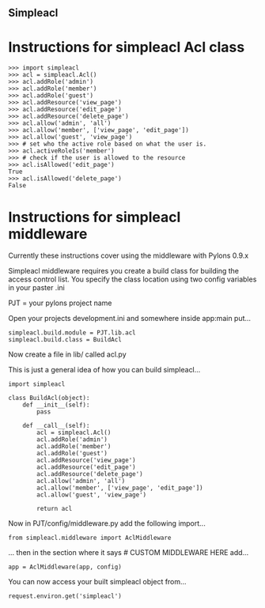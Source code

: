 Simpleacl
---------

Instructions for simpleacl Acl class
====================================

    >>> import simpleacl
    >>> acl = simpleacl.Acl()
    >>> acl.addRole('admin')
    >>> acl.addRole('member')
    >>> acl.addRole('guest')
    >>> acl.addResource('view_page')
    >>> acl.addResource('edit_page')
    >>> acl.addResource('delete_page')
    >>> acl.allow('admin', 'all')
    >>> acl.allow('member', ['view_page', 'edit_page'])
    >>> acl.allow('guest', 'view_page')
    >>> # set who the active role based on what the user is.
    >>> acl.activeRoleIs('member')
    >>> # check if the user is allowed to the resource
    >>> acl.isAllowed('edit_page')
    True
    >>> acl.isAllowed('delete_page')
    False

Instructions for simpleacl middleware
=====================================

Currently these instructions cover using the middleware with Pylons 0.9.x

Simpleacl middleware requires you create a build class for building the 
access control list. You specify the class location using two config variables
in your paster .ini

PJT = your pylons project name

Open your projects development.ini and somewhere inside app:main put...

    simpleacl.build.module = PJT.lib.acl
    simpleacl.build.class = BuildAcl

Now create a file in lib/ called acl.py

This is just a general idea of how you can build simpleacl...

    import simpleacl

    class BuildAcl(object):
        def __init__(self):
            pass

        def __call__(self):
            acl = simpleacl.Acl()
            acl.addRole('admin')
            acl.addRole('member')
            acl.addRole('guest')
            acl.addResource('view_page')
            acl.addResource('edit_page')
            acl.addResource('delete_page')
            acl.allow('admin', 'all')
            acl.allow('member', ['view_page', 'edit_page'])
            acl.allow('guest', 'view_page')

            return acl

Now in PJT/config/middleware.py add the following import...

    from simpleacl.middleware import AclMiddleware

... then in the section where it says # CUSTOM MIDDLEWARE HERE add...
    
    app = AclMiddleware(app, config)

You can now access your built simpleacl object from...
    
    request.environ.get('simpleacl')
